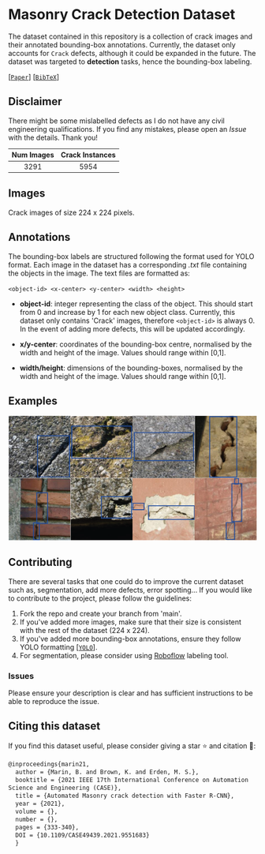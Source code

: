 # Masonry Crack Detection Dataset

The dataset contained in this repository is a collection of crack images and their annotated bounding-box annotations. Currently, the dataset only accounts for `Crack` defects, although it could be expanded in the future. The dataset was targeted to **detection** tasks, hence the bounding-box labeling.

[[`Paper`](https://ieeexplore.ieee.org/document/9551683)] [[`BibTeX`](#citing-this-dataset)]

## Disclaimer
There might be some mislabelled defects as I do not have any civil engineering qualifications. If you find any mistakes, please open an *Issue* with the details. Thank you!

| Num Images | Crack Instances |
| :---: | :---: |
| 3291 | 5954 |

## Images

Crack images of size 224 x 224 pixels.

## Annotations

The bounding-box labels are structured following the format used for YOLO format. Each image in the dataset has a corresponding *.txt* file containing the objects in the image. The text files are formatted as:

`<object-id> <x-center> <y-center> <width> <height>`

- **object-id**: integer representing the class of the object. This should start from 0 and increase by 1 for each new object class. Currently, this dataset only contains 'Crack' images, therefore `<object-id>` is always 0. In the event of adding more defects, this will be updated accordingly.

- **x/y-center**: coordinates of the bounding-box centre, normalised by the width and height of the image. Values should range within [0,1].

- **width/height**: dimensions of the bounding-boxes, normalised by the width and height of the image. Values should range within [0,1].

## Examples

![Dataset Examples](figs/Detection_Dataset_Examples.png)

## Contributing

There are several tasks that one could do to improve the current dataset such as, segmentation, add more defects, error spotting... If you would like to contribute to the project, please follow the guidelines:

1. Fork the repo and create your branch from 'main'.
2. If you've added more images, make sure that their size is consistent with the rest of the dataset (224 x 224).
3. If you've added more bounding-box annotations, ensure they follow YOLO formatting [[`YOLO`](#annotations)].
4. For segmentation, please consider using [Roboflow](www.roboflow.com) labeling tool.

### Issues

Please ensure your description is clear and has sufficient instructions to be able to reproduce the issue.

## Citing this dataset

If you find this dataset useful, please consider giving a star :star: and citation :t-rex::

```
@inproceedings{marin21,
  author = {Marin, B. and Brown, K. and Erden, M. S.},
  booktitle = {2021 IEEE 17th International Conference on Automation Science and Engineering (CASE)}, 
  title = {Automated Masonry crack detection with Faster R-CNN}, 
  year = {2021},
  volume = {},
  number = {},
  pages = {333-340},
  DOI = {10.1109/CASE49439.2021.9551683}
  }
```
